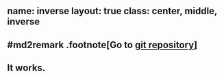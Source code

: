 name: inverse
layout: true
class: center, middle, inverse
---
#md2remark
.footnote[Go to [git repository](https://github.com/kct/md2remark)]
---
## It works.